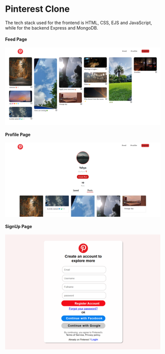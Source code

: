 # Pinterest Clone
The tech stack used for the frontend is HTML, CSS, EJS and JavaScript, while for the backend Express and MongoDB.

<h4>Feed Page</h4>
<img src="public/images/uploades/pinterest1.png">

<h4>Profile Page</h4>
<img src="public/images/uploades/pinterest2.png">

<h4>SignUp Page</h4>
<img src="public/images/uploades/pinterest3.png">
